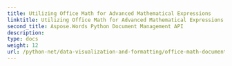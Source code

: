 ```yaml
---
title: Utilizing Office Math for Advanced Mathematical Expressions
linktitle: Utilizing Office Math for Advanced Mathematical Expressions
second_title: Aspose.Words Python Document Management API
description: 
type: docs
weight: 12
url: /python-net/data-visualization-and-formatting/office-math-documents/
---
```


